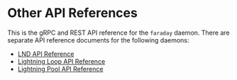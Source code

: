 # Other API References

This is the gRPC and REST API reference for the `faraday` daemon. There are separate API reference documents for the
following daemons:

- [LND API Reference](https://api.lightning.community/)
- [Lightning Loop API Reference](https://lightning.engineering/loopapi/)
- [Lightning Pool API Reference](https://lightning.engineering/poolapi/)

<br/><br/><br/>
